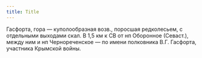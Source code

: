 ```yaml
---
title: Title
---
```


Гасфорта, гора — куполообразная возв., поросшая редколесьем, с отдельными
выходами скал. В 1,5 км к СВ от нп Оборонное (Севаст.), между ним и нп
Чернореченское — по имени полковника В.Г. Гасфорта, участника Крымской войны.
